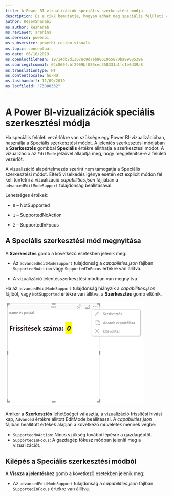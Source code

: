 ```yaml
---
title: A Power BI-vizualizációk speciális szerkesztési módja
description: Ez a cikk bemutatja, hogyan adhat meg speciális felületi vezérlőket a Power BI-vizualizációkban.
author: KesemSharabi
ms.author: kesharab
ms.reviewer: sranins
ms.service: powerbi
ms.subservice: powerbi-custom-visuals
ms.topic: conceptual
ms.date: 06/18/2019
ms.openlocfilehash: 19714db2d1307ac9d7eb8861955870ba9988539e
ms.sourcegitcommit: 64c860fcbf2969bf089cec358331a1fc1e0d39a8
ms.translationtype: HT
ms.contentlocale: hu-HU
ms.lasthandoff: 11/09/2019
ms.locfileid: "73880332"
---
```

# <a name="advanced-edit-mode-in-power-bi-visuals"></a>A Power BI-vizualizációk speciális szerkesztési módja

Ha speciális felületi vezérlőkre van szüksége egy Power BI-vizualizációban, használja a Speciális szerkesztési módot. A jelentés szerkesztési módjában a **Szerkesztés** gombbal **Speciális** értékre állíthatja a szerkesztési módot. A vizualizáció az `EditMode` jelzővel állapítja meg, hogy megjelenítse-e a felületi vezérlőt.

A vizualizáció alapértelmezés szerint nem támogatja a Speciális szerkesztési módot. Eltérő viselkedés igénye esetén ezt explicit módon fel kell tüntetni a vizualizáció *capabilities.json* fájljában a `advancedEditModeSupport` tulajdonság beállításával.

Lehetséges értékek:

- `0` – NotSupported

- `1` – SupportedNoAction

- `2` – SupportedInFocus

## <a name="enter-advanced-edit-mode"></a>A Speciális szerkesztési mód megnyitása

A **Szerkesztés** gomb a következő esetekben jelenik meg:

* Az `advancedEditModeSupport` tulajdonság a *capabilities.json* fájlban `SupportedNoAction` vagy `SupportedInFocus` értékre van állítva.

* A vizualizáció jelentésszerkesztési módban van megnyitva.

Ha az `advancedEditModeSupport` tulajdonság hiányzik a *capabilities.json* fájlból, vagy `NotSupported` értékre van állítva, a **Szerkesztés** gomb eltűnik.

![A szerkesztési mód megnyitása](./media/edit-mode.png)

Amikor a **Szerkesztés** lehetőséget választja, a vizualizáció frissítési hívást kap, `Advanced` értékre állított EditMode beállítással. A *capabilities.json* fájlban beállított értékek alapján a következő műveletek mennek végbe:

* `SupportedNoAction`: Nincs szükség további lépésre a gazdagéptől.
* `SupportedInFocus`: A gazdagép fókusz módban jeleníti meg a vizualizációt.

## <a name="exit-advanced-edit-mode"></a>Kilépés a Speciális szerkesztési módból

A **Vissza a jelentéshez** gomb a következő esetekben jelenik meg:

* Az `advancedEditModeSupport` tulajdonság a *capabilities.json* fájlban `SupportedInFocus` értékre van állítva.
